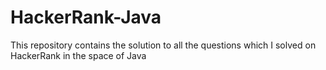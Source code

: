 # HackerRank-Java
This repository contains the solution to all the questions which I solved on HackerRank in the space of Java

